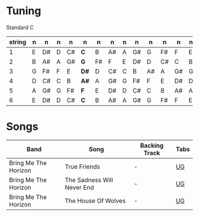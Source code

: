 # Tuning

Standard C

| string | n | n | n | n | n | n | n | n | n | n | n | n | n |
|--------|----|----|---|----|----|----|----|---|----|----|----|----|----|
| 1      |   E    |   D#   |   D    |   C#   | **C**  |   B    |   A#   |   A    |   G#   |   G    |   F#   |   F    |   E    |
| 2      |   B    |   A#   |   A    |   G#   | **G**  |   F#   |   F    |   E    |   D#   |   D    |   C#   |   C    |   B    |
| 3      |   G    |   F#   |   F    |   E    | **D#** |   D    |   C#   |   C    |   B    |   A#   |   A    |   G#   |   G    |
| 4      |   D    |   C#   |   C    |   B    | **A#** |   A    |   G#   |   G    |   F#   |   F    |   E    |   D#   |   D    |
| 5      |   A    |   G#   |   G    |   F#   | **F**  |   E    |   D#   |   D    |   C#   |   C    |   B    |   A#   |   A    |
| 6      |   E    |   D#   |   D    |   C#   | **C**  |   B    |   A#   |   A    |   G#   |   G    |   F#   |   F    |   E    |

# Songs

| Band | Song | Backing Track | Tabs
| --- | --- | --- | --- |
| Bring Me The Horizon | True Friends | - | [UG](https://tabs.ultimate-guitar.com/tab/bring-me-the-horizon/true-friends-official-2234255)
| Bring Me The Horizon | The Sadness Will Never End | - | [UG](https://tabs.ultimate-guitar.com/tab/bring-me-the-horizon/the-sadness-will-never-end-official-4287818)
| Bring Me The Horizon | The House Of Wolves | - | [UG](https://tabs.ultimate-guitar.com/tab/bring-me-the-horizon/the-house-of-wolves-official-2182637)